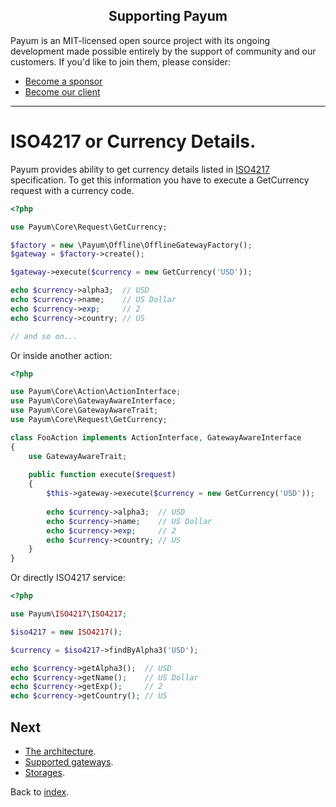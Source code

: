 <h2 align="center">Supporting Payum</h2>

Payum is an MIT-licensed open source project with its ongoing development made possible entirely by the support of community and our customers. If you'd like to join them, please consider:

- [Become a sponsor](https://www.patreon.com/makasim)
- [Become our client](http://forma-pro.com/)

---

# ISO4217 or Currency Details. 

Payum provides ability to get currency details listed in [ISO4217](http://en.wikipedia.org/wiki/ISO_4217) specification.
To get this information you have to execute a GetCurrency request with a currency code.


```php
<?php

use Payum\Core\Request\GetCurrency;

$factory = new \Payum\Offline\OfflineGatewayFactory();
$gateway = $factory->create();

$gateway->execute($currency = new GetCurrency('USD'));

echo $currency->alpha3;  // USD
echo $currency->name;    // US Dollar
echo $currency->exp;     // 2
echo $currency->country; // US

// and so on...
```

Or inside another action:

```php
<?php

use Payum\Core\Action\ActionInterface;
use Payum\Core\GatewayAwareInterface;
use Payum\Core\GatewayAwareTrait;
use Payum\Core\Request\GetCurrency;

class FooAction implements ActionInterface, GatewayAwareInterface
{
    use GatewayAwareTrait;
    
    public function execute($request)
    {
        $this->gateway->execute($currency = new GetCurrency('USD'));
        
        echo $currency->alpha3;  // USD
        echo $currency->name;    // US Dollar
        echo $currency->exp;     // 2
        echo $currency->country; // US
    }
}
```

Or directly ISO4217 service:

```php
<?php

use Payum\ISO4217\ISO4217;

$iso4217 = new ISO4217();

$currency = $iso4217->findByAlpha3('USD');

echo $currency->getAlpha3();  // USD
echo $currency->getName();    // US Dollar
echo $currency->getExp();     // 2
echo $currency->getCountry(); // US
```

## Next 

* [The architecture](the-architecture.md).
* [Supported gateways](supported-gateways.md).
* [Storages](storages.md).

Back to [index](index.md).
